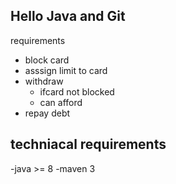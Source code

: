 Hello Java and Git
------------------

requirements
- block card
- asssign limit to card
- withdraw
    - ifcard not blocked
    - can afford
- repay debt

techniacal requirements
------------------
-java >= 8
-maven 3